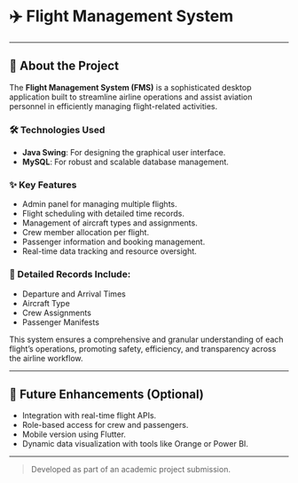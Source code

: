 # ✈️ Flight Management System

---

## 📘 About the Project

The **Flight Management System (FMS)** is a sophisticated desktop application built to streamline airline operations and assist aviation personnel in efficiently managing flight-related activities.

### 🛠️ Technologies Used
- **Java Swing**: For designing the graphical user interface.
- **MySQL**: For robust and scalable database management.

### ✨ Key Features
- Admin panel for managing multiple flights.
- Flight scheduling with detailed time records.
- Management of aircraft types and assignments.
- Crew member allocation per flight.
- Passenger information and booking management.
- Real-time data tracking and resource oversight.

### 🧾 Detailed Records Include:
- Departure and Arrival Times
- Aircraft Type
- Crew Assignments
- Passenger Manifests

This system ensures a comprehensive and granular understanding of each flight’s operations, promoting safety, efficiency, and transparency across the airline workflow.

---

## 🚀 Future Enhancements (Optional)
- Integration with real-time flight APIs.
- Role-based access for crew and passengers.
- Mobile version using Flutter.
- Dynamic data visualization with tools like Orange or Power BI.

---

> Developed as part of an academic project submission. 
